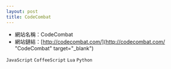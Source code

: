 ```yaml
---
layout: post
title: CodeCombat
---
```


+ 網站名稱：CodeCombat
+ 網站鏈結：[http://codecombat.com/](http://codecombat.com/ "CodeCombat" target="_blank")

`JavaScript` `CoffeeScript` `Lua` `Python`

